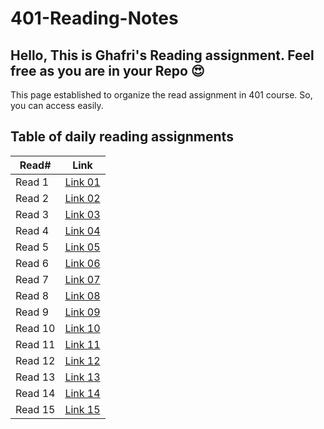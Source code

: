 # 401-Reading-Notes

## Hello, This is Ghafri's Reading assignment. Feel free as you are in your Repo :heart_eyes: <br>
This page established to organize the read assignment in 401 course. So, you can access easily.

## Table of daily reading assignments

Read# | Link
---------|---------
Read 1   |[Link 01](https://mohammedghafri.github.io/401-reading-notes/class01)
Read 2   |[Link 02](https://mohammedghafri.github.io/401-reading-notes/class02)
Read 3   |[Link 03](https://mohammedghafri.github.io/401-reading-notes/class03)
Read 4   |[Link 04](https://mohammedghafri.github.io/401-reading-notes/class04)
Read 5   |[Link 05](https://mohammedghafri.github.io/401-reading-notes/class05)
Read 6   |[Link 06](https://mohammedghafri.github.io/401-reading-notes/class06)
Read 7   |[Link 07](https://mohammedghafri.github.io/401-reading-notes/class07)
Read 8   |[Link 08](https://mohammedghafri.github.io/401-reading-notes/class08)
Read 9   |[Link 09](https://mohammedghafri.github.io/401-reading-notes/class09)
Read 10  |[Link 10](https://mohammedghafri.github.io/401-reading-notes/class10)
Read 11  |[Link 11](https://mohammedghafri.github.io/301-reading-notes/class11)
Read 12  |[Link 12](https://mohammedghafri.github.io/301-reading-notes/class12)
Read 13  |[Link 13](https://mohammedghafri.github.io/301-reading-notes/class13)
Read 14  |[Link 14](https://mohammedghafri.github.io/301-reading-notes/class14a)
Read 15  |[Link 15](https://mohammedghafri.github.io/301-reading-notes/class15)


